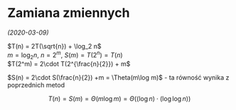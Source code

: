 # Zamiana zmiennych
*(2020-03-09)*

$T(n) = 2T(\sqrt{n}) + \log_2 n$\
$m = \log_2 n$, $n = 2^m$, $S(m) = T(2^n) = T(n)$\
$T(2^m) = 2\cdot T(2^{\frac{n}{2}}) + m$

$S(n) = 2\cdot S(\frac{n}{2}) +m = \Theta(m\log m)$ - ta równość wynika z poprzednich metod

$$
T(n) = S(m) = \Theta(m\log m) =\Theta\big((\log n) \cdot (\log \log n)\big)
$$
